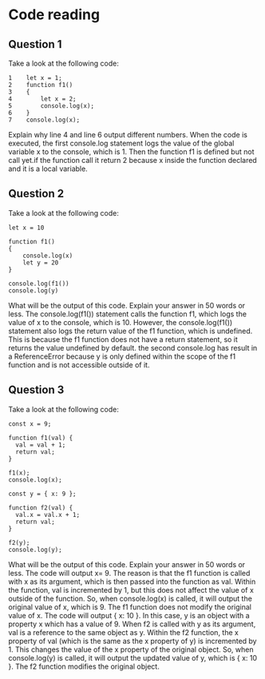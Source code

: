 # Code reading

## Question 1

Take a look at the following code:

```
1    let x = 1;
2    function f1()
3    {
4        let x = 2;
5        console.log(x);
6    }
7    console.log(x);
```

Explain why line 4 and line 6 output different numbers.
When the code is executed, the first console.log statement logs the value of the global variable x to the console, which is 1. Then the function f1 is defined but not call yet.if the function call it return 2 because x inside the function declared and it is a local variable.

## Question 2

Take a look at the following code:

```
let x = 10

function f1()
{
    console.log(x)
    let y = 20
}

console.log(f1())
console.log(y)
```

What will be the output of this code. Explain your answer in 50 words or less.
The console.log(f1()) statement calls the function f1, which logs the value of x to the console, which is 10. However, the console.log(f1()) statement also logs the return value of the f1 function, which is undefined. This is because the f1 function does not have a return statement, so it returns the value undefined by default.
the second console.log has result in a ReferenceError because y is only defined within the scope of the f1 function and is not accessible outside of it.

## Question 3

Take a look at the following code:

```
const x = 9;

function f1(val) {
  val = val + 1;
  return val;
}

f1(x);
console.log(x);

const y = { x: 9 };

function f2(val) {
  val.x = val.x + 1;
  return val;
}

f2(y);
console.log(y);
```

What will be the output of this code. Explain your answer in 50 words or less.
The code will output x= 9.
The reason is that the f1 function is called with x as its argument, which is then passed into the function as val. Within the function, val is incremented by 1, but this does not affect the value of x outside of the function.
So, when console.log(x) is called, it will output the original value of x, which is 9. The f1 function does not modify the original value of x.
The code will output { x: 10 }.
In this case, y is an object with a property x which has a value of 9. When f2 is called with y as its argument, val is a reference to the same object as y.
Within the f2 function, the x property of val (which is the same as the x property of y) is incremented by 1. This changes the value of the x property of the original object.
So, when console.log(y) is called, it will output the updated value of y, which is { x: 10 }. The f2 function modifies the original object.
